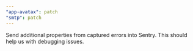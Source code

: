 ```yaml
---
"app-avatax": patch
"smtp": patch
---
```


Send additional properties from captured errors into Sentry. This should help us with debugging issues.
